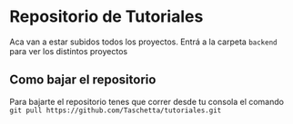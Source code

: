 # Repositorio de Tutoriales

Aca van a estar subidos todos los proyectos. Entrá a la carpeta 
`backend` para ver los distintos proyectos

## Como bajar el repositorio

Para bajarte el repositorio tenes que correr desde tu consola el comando
`git pull https://github.com/Taschetta/tutoriales.git`